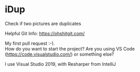 # iDup
Check if two pictures are duplicates

Helpful Git Info: https://ohshitgit.com/

My first pull request :-).  
How do you want to start the project?  Are you using VS Code (https://code.visualstudio.com/) or something else?

I use Visual Studio 2019, with Resharper from IntelliJ
